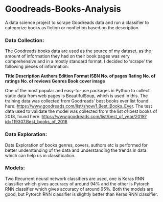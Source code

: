 # Goodreads-Books-Analysis
A data science project to scrape Goodreads data and run a classifier to categorize books as fiction or nonfiction based on the description.

### Data Collection:
The Goodreads books data are used as the source of my dataset, as the amount of information they had on their book pages was very comprehensive and in a mostly standard format. I decided to ‘scrape’ the following pieces of information:

**Title
Description
Authors
Edition
Format
ISBN
No. of pages
Rating
No. of ratings
No. of reviews
Genres
Book cover image**

One of the most popular and easy-to-use packages in Python to collect static data from web pages is BeautifulSoup, which is used in this. 
The training data was collected from Goodreads' best books ever list found here: https://www.goodreads.com/list/show/1.Best_Books_Ever.
The test data used to validate the model was collected from the list of best books of 2018, found here: https://www.goodreads.com/list/best_of_year/2018?id=119307.Best_books_of_2018

### Data Exploration:

Data Exploration of books genres, covers, authors etc is performed for better understanding of the data and understanding the trends in data which can help us in classification.


### Models:

Two Recurrent neural network classifiers are used, one is Keras RNN classifier which gives accuracy of around 94% and the other is Pytorch RNN classifier which gives accuracy of around 95%. Both the models are good, but Pytorch RNN classifier is slightly better than Keras RNN classifier.


